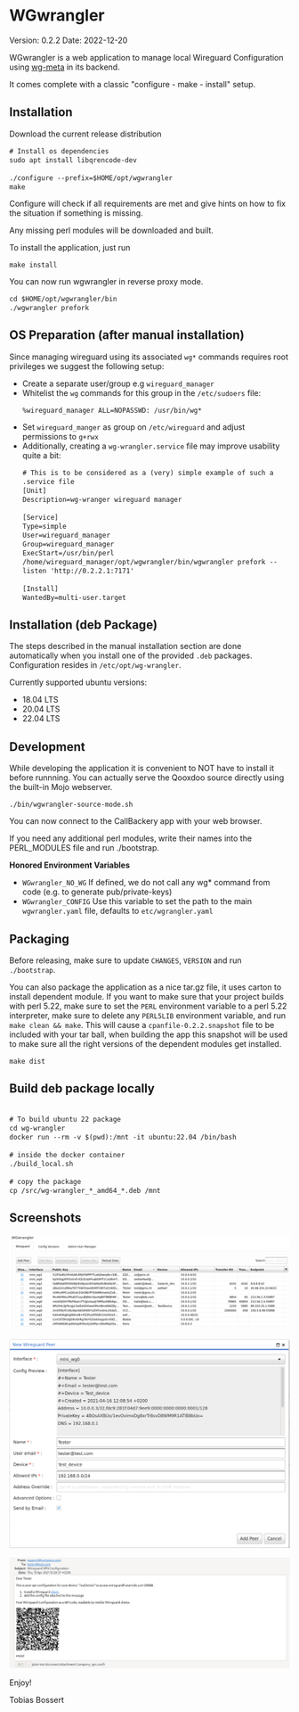 WGwrangler
===========
Version: 0.2.2
Date: 2022-12-20

WGwrangler is a web application to manage local Wireguard Configuration using 
[wg-meta](https://metacpan.org/release/Wireguard-WGmeta) in its backend. 

It comes complete with a classic "configure - make - install" setup.

Installation
------------

Download the current release distribution

```console
# Install os dependencies
sudo apt install libqrencode-dev

./configure --prefix=$HOME/opt/wgwrangler
make
```

Configure will check if all requirements are met and give
hints on how to fix the situation if something is missing.

Any missing perl modules will be downloaded and built.

To install the application, just run

```console
make install
```

You can now run wgwrangler in reverse proxy mode.

```console
cd $HOME/opt/wgwrangler/bin
./wgwrangler prefork
```

OS Preparation (after manual installation)
-------------

Since managing wireguard using its associated `wg*` commands requires root privileges we suggest the following
setup:

- Create a separate user/group e.g `wireguard_manager`
- Whitelist the `wg` commands for this group in the `/etc/sudoers` file:
  ```text
  %wireguard_manager ALL=NOPASSWD: /usr/bin/wg*
  ```
- Set `wireguard_manger` as group on `/etc/wireguard` and adjust permissions to `g+rwx`
- Additionally, creating a `wg-wrangler.service` file may improve usability quite a bit:
  ```text
  # This is to be considered as a (very) simple example of such a .service file
  [Unit]
  Description=wg-wranger wireguard manager
  
  [Service]
  Type=simple
  User=wireguard_manager
  Group=wireguard_manager
  ExecStart=/usr/bin/perl /home/wireguard_manager/opt/wgwrangler/bin/wgwrangler prefork --listen 'http://0.2.2.1:7171'
  
  [Install]
  WantedBy=multi-user.target
   ```

Installation (deb Package)
---------

The steps described in the manual installation section are done automatically when you install one of the provided `.deb` packages.
Configuration resides in `/etc/opt/wg-wrangler`.

Currently supported ubuntu versions:

- 18.04 LTS
- 20.04 LTS
- 22.04 LTS

Development
-----------

While developing the application it is convenient to NOT have to install it
before runnning. You can actually serve the Qooxdoo source directly
using the built-in Mojo webserver.

```console
./bin/wgwrangler-source-mode.sh
```

You can now connect to the CallBackery app with your web browser.

If you need any additional perl modules, write their names into the PERL_MODULES
file and run ./bootstrap.

**Honored Environment Variables**

- `WGwrangler_NO_WG` If defined, we do not call any wg* command from code (e.g. to generate pub/private-keys)
- `WGwrangler_CONFIG` Use this variable to set the path to the main `wgwrangler.yaml` file, defaults to `etc/wgrangler.yaml`

Packaging
---------

Before releasing, make sure to update `CHANGES`, `VERSION` and run
`./bootstrap`.

You can also package the application as a nice tar.gz file, it uses carton to
install dependent module. If you want to make sure that your project builds with perl
5.22, make sure to set the `PERL` environment variable to a perl 5.22
interpreter, make sure to delete any `PERL5LIB` environment variable, and run
`make clean && make`. This will cause a `cpanfile-0.2.2.snapshot` file to be included
with your tar ball, when building the app this snapshot will be used to make sure
all the right versions of the dependent modules get installed.

```shell
make dist
```

Build deb package locally
-------------------------

```shell

# To build ubuntu 22 package
cd wg-wrangler
docker run --rm -v $(pwd):/mnt -it ubuntu:22.04 /bin/bash

# inside the docker container
./build_local.sh

# copy the package
cp /src/wg-wrangler_*_amd64_*.deb /mnt

```

Screenshots
-----------

![](.github/img/overview.png)

![](.github/img/create.png)

![](.github/img/email.png)


Enjoy!

Tobias Bossert <bossert _at_ oetiker _this_is_a_dot_ ch>

